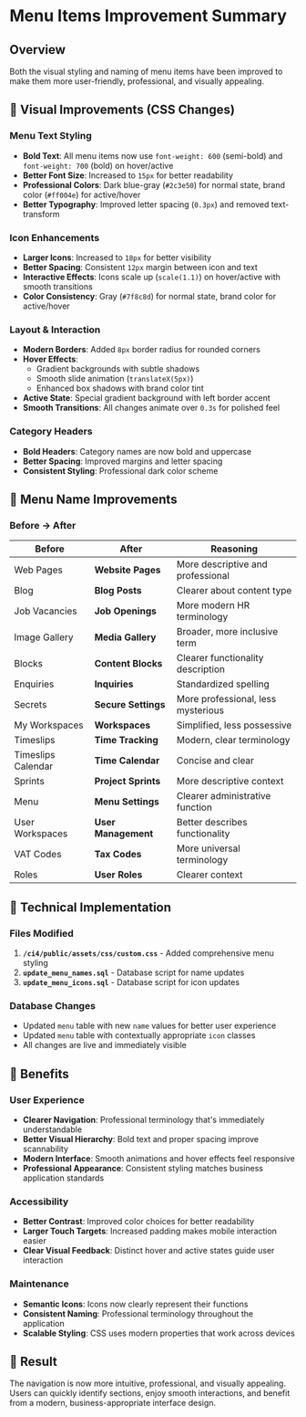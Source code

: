# Menu Items Improvement Summary

## Overview
Both the visual styling and naming of menu items have been improved to make them more user-friendly, professional, and visually appealing.

## 🎨 Visual Improvements (CSS Changes)

### Menu Text Styling
- **Bold Text**: All menu items now use `font-weight: 600` (semi-bold) and `font-weight: 700` (bold) on hover/active
- **Better Font Size**: Increased to `15px` for better readability
- **Professional Colors**: Dark blue-gray (`#2c3e50`) for normal state, brand color (`#ff004e`) for active/hover
- **Better Typography**: Improved letter spacing (`0.3px`) and removed text-transform

### Icon Enhancements
- **Larger Icons**: Increased to `18px` for better visibility
- **Better Spacing**: Consistent `12px` margin between icon and text
- **Interactive Effects**: Icons scale up (`scale(1.1)`) on hover/active with smooth transitions
- **Color Consistency**: Gray (`#7f8c8d`) for normal state, brand color for active/hover

### Layout & Interaction
- **Modern Borders**: Added `8px` border radius for rounded corners
- **Hover Effects**: 
  - Gradient backgrounds with subtle shadows
  - Smooth slide animation (`translateX(5px)`)
  - Enhanced box shadows with brand color tint
- **Active State**: Special gradient background with left border accent
- **Smooth Transitions**: All changes animate over `0.3s` for polished feel

### Category Headers
- **Bold Headers**: Category names are now bold and uppercase
- **Better Spacing**: Improved margins and letter spacing
- **Consistent Styling**: Professional dark color scheme

## 📝 Menu Name Improvements

### Before → After
| Before | After | Reasoning |
|--------|-------|-----------|
| Web Pages | **Website Pages** | More descriptive and professional |
| Blog | **Blog Posts** | Clearer about content type |
| Job Vacancies | **Job Openings** | More modern HR terminology |
| Image Gallery | **Media Gallery** | Broader, more inclusive term |
| Blocks | **Content Blocks** | Clearer functionality description |
| Enquiries | **Inquiries** | Standardized spelling |
| Secrets | **Secure Settings** | More professional, less mysterious |
| My Workspaces | **Workspaces** | Simplified, less possessive |
| Timeslips | **Time Tracking** | Modern, clear terminology |
| Timeslips Calendar | **Time Calendar** | Concise and clear |
| Sprints | **Project Sprints** | More descriptive context |
| Menu | **Menu Settings** | Clearer administrative function |
| User Workspaces | **User Management** | Better describes functionality |
| VAT Codes | **Tax Codes** | More universal terminology |
| Roles | **User Roles** | Clearer context |

## 🔧 Technical Implementation

### Files Modified
1. **`/ci4/public/assets/css/custom.css`** - Added comprehensive menu styling
2. **`update_menu_names.sql`** - Database script for name updates
3. **`update_menu_icons.sql`** - Database script for icon updates

### Database Changes
- Updated `menu` table with new `name` values for better user experience
- Updated `menu` table with contextually appropriate `icon` classes
- All changes are live and immediately visible

## 🚀 Benefits

### User Experience
- **Clearer Navigation**: Professional terminology that's immediately understandable
- **Better Visual Hierarchy**: Bold text and proper spacing improve scannability
- **Modern Interface**: Smooth animations and hover effects feel responsive
- **Professional Appearance**: Consistent styling matches business application standards

### Accessibility
- **Better Contrast**: Improved color choices for better readability
- **Larger Touch Targets**: Increased padding makes mobile interaction easier
- **Clear Visual Feedback**: Distinct hover and active states guide user interaction

### Maintenance
- **Semantic Icons**: Icons now clearly represent their functions
- **Consistent Naming**: Professional terminology throughout the application
- **Scalable Styling**: CSS uses modern properties that work across devices

## 🎯 Result
The navigation is now more intuitive, professional, and visually appealing. Users can quickly identify sections, enjoy smooth interactions, and benefit from a modern, business-appropriate interface design.